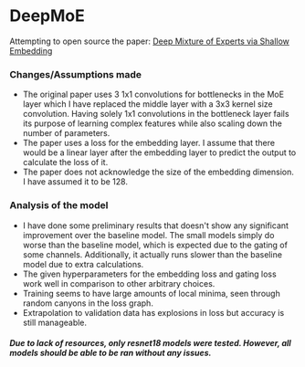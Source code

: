 # DeepMoE
 Attempting to open source the paper: [Deep Mixture of Experts via Shallow Embedding](https://arxiv.org/abs/1806.01531)

 ### Changes/Assumptions made
 - The original paper uses 3 1x1 convolutions for bottlenecks in the MoE layer which I have replaced the middle layer with a 3x3 kernel size convolution. Having solely 1x1 convolutions in the bottleneck layer fails its purpose of learning complex features while also scaling down the number of parameters. 
 - The paper uses a loss for the embedding layer. I assume that there would be a linear layer after the embedding layer to predict the output to calculate the loss of it.
 - The paper does not acknowledge the size of the embedding dimension. I have assumed it to be 128.

 ### Analysis of the model
 - I have done some preliminary results that doesn't show any significant improvement over the baseline model. The small models simply do worse than the baseline model, which is expected due to the gating of some channels. Additionally, it actually runs slower than the baseline model due to extra calculations.
- The given hyperparameters for the embedding loss and gating loss work well in comparison to other arbitrary choices.
- Training seems to have large amounts of local minima, seen through random canyons in the loss graph.
- Extrapolation to validation data has explosions in loss but accuracy is still manageable.

##### Due to lack of resources, only resnet18 models were tested. However, all models should be able to be ran without any issues.